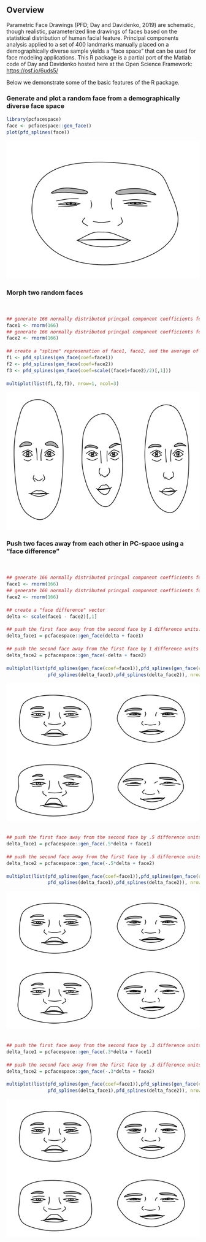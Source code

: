 
## Overview

Parametric Face Drawings (PFD; Day and Davidenko, 2019) are schematic,
though realistic, parameterized line drawings of faces based on the
statistical distribution of human facial feature. Principal components
analysis applied to a set of 400 landmarks manually placed on a
demographically diverse sample yields a “face space” that can be used
for face modeling applications. This R package is a partial port of the
Matlab code of Day and Davidenko hosted here at the Open Science
Framework: <https://osf.io/6uds5/>

Below we demonstrate some of the basic features of the R package.

### Generate and plot a random face from a demographically diverse face space

``` r
library(pcfacespace)
face <- pcfacespace::gen_face()
plot(pfd_splines(face))
```

![](README_files/figure-gfm/unnamed-chunk-1-1.png)<!-- -->

### Morph two random faces

``` r


## generate 166 normally distributed princpal component coefficients for face 1
face1 <- rnorm(166)
## generate 166 normally distributed princpal component coefficients for face 2
face2 <- rnorm(166)

## create a "spline" represenation of face1, face2, and the average of face1 and face2 (the morph).
f1 <- pfd_splines(gen_face(coef=face1))
f2 <- pfd_splines(gen_face(coef=face2))
f3 <- pfd_splines(gen_face(coef=scale((face1+face2)/2)[,1]))

multiplot(list(f1,f2,f3), nrow=1, ncol=3)
```

![](README_files/figure-gfm/unnamed-chunk-2-1.png)<!-- -->

### Push two faces away from each other in PC-space using a “face difference”

``` r


## generate 166 normally distributed princpal component coefficients for face 1
face1 <- rnorm(166)
## generate 166 normally distributed princpal component coefficients for face 2
face2 <- rnorm(166)

## create a "face difference" vector
delta <- scale(face1 - face2)[,1]

## push the first face away from the second face by 1 difference units.
delta_face1 = pcfacespace::gen_face(delta + face1)

## push the second face away from the first face by 1 difference units (notice the sign reversal).
delta_face2 = pcfacespace::gen_face(-delta + face2)

multiplot(list(pfd_splines(gen_face(coef=face1)),pfd_splines(gen_face(coef=face2)),
               pfd_splines(delta_face1),pfd_splines(delta_face2)), nrow=2, ncol=2)
```

![](README_files/figure-gfm/unnamed-chunk-3-1.png)<!-- -->

``` r

## push the first face away from the second face by .5 difference units.
delta_face1 = pcfacespace::gen_face(.5*delta + face1)

## push the second face away from the first face by .5 difference units (notice the sign reversal).
delta_face2 = pcfacespace::gen_face(-.5*delta + face2)

multiplot(list(pfd_splines(gen_face(coef=face1)),pfd_splines(gen_face(coef=face2)),
               pfd_splines(delta_face1),pfd_splines(delta_face2)), nrow=2, ncol=2)
```

![](README_files/figure-gfm/unnamed-chunk-4-1.png)<!-- -->

``` r

## push the first face away from the second face by .3 difference units.
delta_face1 = pcfacespace::gen_face(.3*delta + face1)

## push the second face away from the first face by .3 difference units (notice the sign reversal).
delta_face2 = pcfacespace::gen_face(-.3*delta + face2)

multiplot(list(pfd_splines(gen_face(coef=face1)),pfd_splines(gen_face(coef=face2)),
               pfd_splines(delta_face1),pfd_splines(delta_face2)), nrow=2, ncol=2)
```

![](README_files/figure-gfm/unnamed-chunk-5-1.png)<!-- -->
